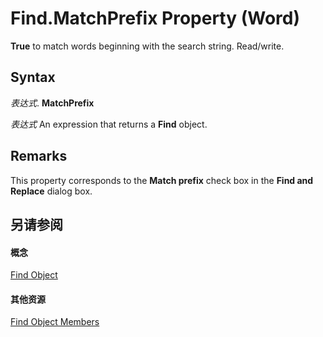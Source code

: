 
# Find.MatchPrefix Property (Word)

 **True** to match words beginning with the search string. Read/write.


## Syntax

 _表达式_. **MatchPrefix**

 _表达式_ An expression that returns a **Find** object.


## Remarks

This property corresponds to the  **Match prefix** check box in the **Find and Replace** dialog box.


## 另请参阅


#### 概念


[Find Object](da822788-cad5-992a-a835-18cc574cc324.md)
#### 其他资源


[Find Object Members](http://msdn.microsoft.com/library/21f00da0-4c84-ace3-fc79-a55a9ed64360%28Office.15%29.aspx)